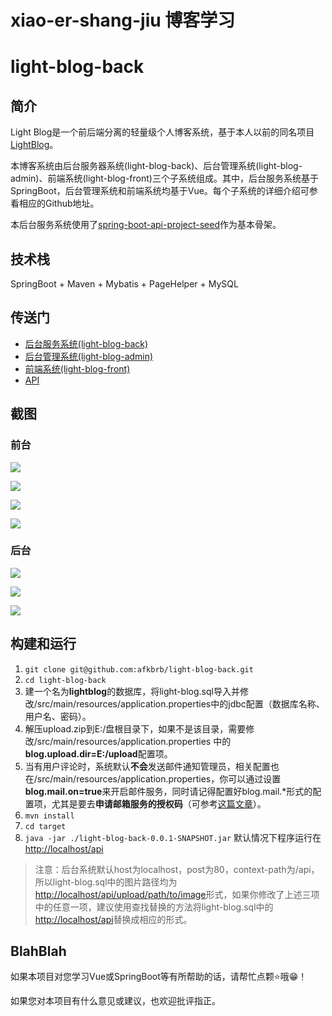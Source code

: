 # xiao-er-shang-jiu 博客学习
# light-blog-back
## 简介

Light Blog是一个前后端分离的轻量级个人博客系统，基于本人以前的同名项目[LightBlog](https://github.com/afkbrb/LightBlog)。

本博客系统由后台服务器系统(light-blog-back)、后台管理系统(light-blog-admin)、前端系统(light-blog-front)三个子系统组成。其中，后台服务系统基于SpringBoot，后台管理系统和前端系统均基于Vue。每个子系统的详细介绍可参看相应的Github地址。

本后台服务系统使用了[spring-boot-api-project-seed](https://github.com/lihengming/spring-boot-api-project-seed)作为基本骨架。

## 技术栈

SpringBoot + Maven + Mybatis + PageHelper + MySQL

## 传送门

- [后台服务系统(light-blog-back)](https://github.com/afkbrb/light-blog-back)
- [后台管理系统(light-blog-admin)](https://github.com/afkbrb/light-blog-admin)
- [前端系统(light-blog-front)](https://github.com/afkbrb/light-blog-front)
- [API](https://www.showdoc.cc/lightblog?page_id=2428180430024349)

## 截图

### 前台

![](./screenshots/1.png)

![](./screenshots/2.png)

![](./screenshots/3.png)

![](./screenshots/4.png)

### 后台

![](./screenshots/5.png)

![](./screenshots/6.png)

![](./screenshots/7.png)


## 构建和运行

1. `git clone git@github.com:afkbrb/light-blog-back.git`
2. `cd light-blog-back`
3. 建一个名为**lightblog**的数据库，将light-blog.sql导入并修改/src/main/resources/application.properties中的jdbc配置（数据库名称、用户名、密码）。
4. 解压upload.zip到E:/盘根目录下，如果不是该目录，需要修改/src/main/resources/application.properties
   中的**blog.upload.dir=E:/upload**配置项。
5. 当有用户评论时，系统默认**不会**发送邮件通知管理员，相关配置也在/src/main/resources/application.properties，你可以通过设置**blog.mail.on=true**来开启邮件服务，同时请记得配置好blog.mail.*形式的配置项，尤其是要去**申请邮箱服务的授权码**（可参考[这篇文章](https://service.mail.qq.com/cgi-bin/help?subtype=1&&no=1001256&&id=28)）。
6. `mvn install `
7. `cd target`
8. `java -jar ./light-blog-back-0.0.1-SNAPSHOT.jar` 默认情况下程序运行在[http://localhost/api](http://localhost/api)

> 注意：后台系统默认host为localhost，post为80，context-path为/api，所以light-blog.sql中的图片路径均为[http://localhost/api/upload/path/to/image]()形式，如果你修改了上述三项中的任意一项，建议使用查找替换的方法将light-blog.sql中的[http://localhost/api]()替换成相应的形式。

## BlahBlah

如果本项目对您学习Vue或SpringBoot等有所帮助的话，请帮忙点颗⭐哦😁！

如果您对本项目有什么意见或建议，也欢迎批评指正。
